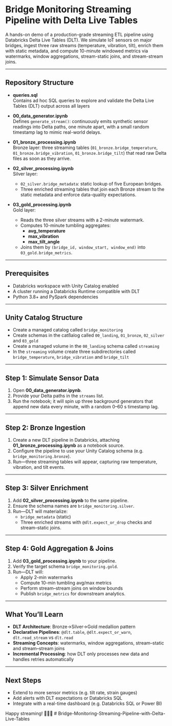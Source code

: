# Bridge Monitoring Streaming Pipeline with Delta Live Tables

A hands-on demo of a production-grade streaming ETL pipeline using Databricks Delta Live Tables (DLT). We simulate IoT sensors on major bridges, ingest three raw streams (temperature, vibration, tilt), enrich them with static metadata, and compute 10-minute windowed metrics via watermarks, window aggregations, stream-static joins, and stream-stream joins.

---

## Repository Structure

- **queries.sql**  
  Contains ad hoc SQL queries to explore and validate the Delta Live Tables (DLT) output across all layers

- **00_data_generator.ipynb**  
  Defines `generate_stream()`: continuously emits synthetic sensor readings into Delta paths, one minute apart, with a small random timestamp lag to mimic real-world delays.

- **01_bronze_processing.ipynb**  
  Bronze layer: three streaming tables (`01_bronze.bridge_temperature`, `01_bronze.bridge_vibration`, `01_bronze.bridge_tilt`) that read raw Delta files as soon as they arrive.

- **02_silver_processing.ipynb**  
  Silver layer:  
  - `02_silver.bridge_metadata`: static lookup of five European bridges.  
  - Three enriched streaming tables that join each Bronze stream to the static metadata and enforce data-quality expectations.

- **03_gold_processing.ipynb**  
  Gold layer:  
  - Reads the three silver streams with a 2-minute watermark.  
  - Computes 10-minute tumbling aggregates:  
    - **avg_temperature**  
    - **max_vibration**  
    - **max_tilt_angle**  
  - Joins them by `(bridge_id, window_start, window_end)` into `03_gold.bridge_metrics`.

---

## Prerequisites

- Databricks workspace with Unity Catalog enabled  
- A cluster running a Databricks Runtime compatible with DLT  
- Python 3.8+ and PySpark dependencies 

---

## Unity Catalog Structure
- Create a managed catalog called `bridge_monitoring`
- Create schemas in the catßalog called `00_landing`, `01_bronze`, `02_silver` and `03_gold`
- Create a managed volume in the `00_landing` schema called `streaming`
- In the `streaming` volume create three subdirectories called `bridge_temperature`, `bridge_vibration` and `bridge_tilt`

---

## Step 1: Simulate Sensor Data

1. Open **00_data_generator.ipynb**.  
2. Provide your Delta paths in the `streams` list.  
3. Run the notebook; it will spin up three background generators that append new data every minute, with a random 0–60 s timestamp lag.

---

## Step 2: Bronze Ingestion

1. Create a new DLT pipeline in Databricks, attaching **01_bronze_processing.ipynb** as a notebook source.  
2. Configure the pipeline to use your Unity Catalog schema (e.g. `bridge_monitoring.bronze`).  
3. Run—three streaming tables will appear, capturing raw temperature, vibration, and tilt events.

---

## Step 3: Silver Enrichment

1. Add **02_silver_processing.ipynb** to the same pipeline.  
2. Ensure the schema names are `bridge_monitoring.silver`.  
3. Run—DLT will materialize:  
   - `bridge_metadata` (static)  
   - Three enriched streams with `@dlt.expect_or_drop` checks and stream–static joins.

---

## Step 4: Gold Aggregation & Joins

1. Add **03_gold_processing.ipynb** to your pipeline.  
2. Verify the target schema `bridge_monitoring.gold`.  
3. Run—DLT will:  
   - Apply 2-min watermarks  
   - Compute 10-min tumbling avg/max metrics  
   - Perform stream–stream joins on window bounds  
   - Publish `bridge_metrics` for downstream analytics.

---

## What You’ll Learn

- **DLT Architecture**: Bronze→Silver→Gold medallion pattern  
- **Declarative Pipelines**: `@dlt.table`, `@dlt.expect_or_warn`, `dlt.read_stream` vs `dlt.read`  
- **Streaming Concepts**: watermarks, window aggregations, stream–static and stream–stream joins  
- **Incremental Processing**: how DLT only processes new data and handles retries automatically  

---

## Next Steps

- Extend to more sensor metrics (e.g. tilt rate, strain gauges)  
- Add alerts with DLT expectations or Databricks SQL  
- Integrate with a real-time dashboard (e.g. Databricks SQL or Power BI)  

Happy streaming! 🚧🌉🚀  # Bridge-Monitoring-Streaming-Pipeline-with-Delta-Live-Tables
